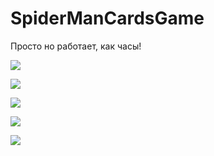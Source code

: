 # SpiderManCardsGame

Просто но работает, как часы!

![](https://sun9-30.userapi.com/impg/oOfhoPFcTeZYJe4YxlsT2H8E3TR_I4XQXXaKRg/e6rhyeHuz24.jpg?size=1920x1080&quality=96&sign=5211aaf118d6cb4af7cfcaab1cd5df35&type=album)

![](https://sun9-6.userapi.com/impg/_JnrBTInC9ZxtW7EacXhObrfpfaKzqYo6ruShg/xSEzFjcF6Bo.jpg?size=1920x1080&quality=96&sign=c83f5c1d1e6643d38ca1823ea364a13d&type=album)

![](https://sun9-28.userapi.com/impg/sqFaimai5QVIAHI9SNx1sU3pFrv05BqVZCoU1Q/pa8FfIePzKk.jpg?size=1920x1080&quality=96&sign=3e2d52620c02a51c3b24a8d11130bcdc&type=album)

![](https://sun9-26.userapi.com/impg/qlShDAKP0NsFZ_CSj8US6CO6ZQa2CkZNf3fwwg/r7R8qDq7a0k.jpg?size=1920x1080&quality=96&sign=71b64e6f6d9c58801f71a7b694f934f3&type=album)

![](https://sun9-21.userapi.com/impg/q7As0D7mbR8ZxePznrbVPosGghTg6YdgFN0-Kg/BVQjbHSw-NQ.jpg?size=1920x1080&quality=96&sign=f1908d4b32380889a681fc50d87b5162&type=album)
